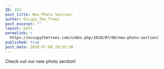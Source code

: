 ```yaml
---
ID: 152
post_title: New Photo Section!
author: Occupy_The_Trees
post_excerpt: ""
layout: post
permalink: >
  https://occupythetrees.com/index.php/2018/07/08/new-photo-section/
published: true
post_date: 2018-07-08 20:55:30
---
```

Check out our new photo section!